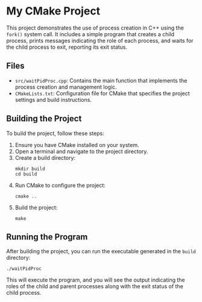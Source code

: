 # My CMake Project

This project demonstrates the use of process creation in C++ using the `fork()` system call. It includes a simple program that creates a child process, prints messages indicating the role of each process, and waits for the child process to exit, reporting its exit status.

## Files

- `src/waitPidProc.cpp`: Contains the main function that implements the process creation and management logic.
- `CMakeLists.txt`: Configuration file for CMake that specifies the project settings and build instructions.

## Building the Project

To build the project, follow these steps:

1. Ensure you have CMake installed on your system.
2. Open a terminal and navigate to the project directory.
3. Create a build directory:
   ```
   mkdir build
   cd build
   ```
4. Run CMake to configure the project:
   ```
   cmake ..
   ```
5. Build the project:
   ```
   make
   ```

## Running the Program

After building the project, you can run the executable generated in the `build` directory:

```
./waitPidProc
```

This will execute the program, and you will see the output indicating the roles of the child and parent processes along with the exit status of the child process.